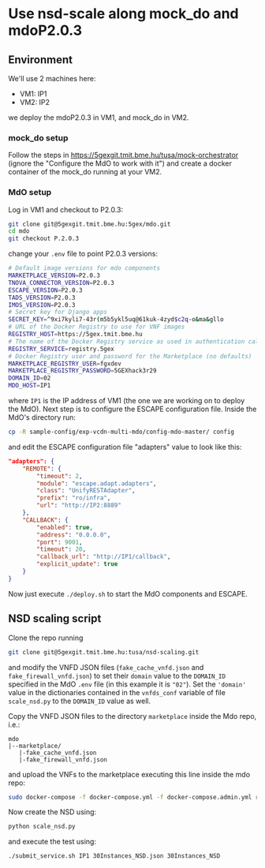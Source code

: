 # Use nsd-scale along mock_do and mdoP2.0.3
## Environment
We'll use 2 machines here:
 * VM1: IP1
 * VM2: IP2
 
we deploy the mdoP2.0.3 in VM1, and mock_do in VM2.
### mock_do setup
Follow the steps in https://5gexgit.tmit.bme.hu/tusa/mock-orchestrator (ignore the  "Configure the MdO to work with it") and create a docker container of the mock_do running at your VM2.

### MdO setup
Log in VM1 and checkout to P2.0.3:
```bash
git clone git@5gexgit.tmit.bme.hu:5gex/mdo.git
cd mdo
git checkout P.2.0.3
```
change your `.env` file to point P2.0.3 versions:
```bash
# Default image versions for mdo components
MARKETPLACE_VERSION=P2.0.3
TNOVA_CONNECTOR_VERSION=P2.0.3
ESCAPE_VERSION=P2.0.3
TADS_VERSION=P2.0.3
IMOS_VERSION=P2.0.3
# Secret key for Django apps
SECRET_KEY=^9xi7kyli7-43r(m5b5ykl5uq@61kuk-4zyd$c2q-o&ma&gllo
# URL of the Docker Registry to use for VNF images
REGISTRY_HOST=https://5gex.tmit.bme.hu
# The name of the Docker Registry service as used in authentication calls
REGISTRY_SERVICE=registry.5gex
# Docker Registry user and password for the Marketplace (no defaults)
MARKETPLACE_REGISTRY_USER=fgxdev
MARKETPLACE_REGISTRY_PASSWORD=5GEXhack3r29
DOMAIN_ID=02
MDO_HOST=IP1
```
where `IP1` is the IP address of VM1 (the one we are working on to deploy the MdO).
Next step is to configure the ESCAPE configuration file. Inside the MdO's directory run:
```bash
cp -R sample-config/exp-vcdn-multi-mdo/config-mdo-master/ config
```
and edit the ESCAPE configuration file "adapters" value to look like this:
```json
"adapters": {
    "REMOTE": {
        "timeout": 2,
        "module": "escape.adapt.adapters",
        "class": "UnifyRESTAdapter",
        "prefix": "ro/infra",
        "url": "http://IP2:8889"
    },
    "CALLBACK": {
        "enabled": true,
        "address": "0.0.0.0",
        "port": 9001,
        "timeout": 20,
        "callback_url": "http://IP1/callback",
        "explicit_update": true
    }
}
```

Now just execute `./deploy.sh` to start the MdO components and ESCAPE.

## NSD scaling script
Clone the repo running
```bash
git clone git@5gexgit.tmit.bme.hu:tusa/nsd-scaling.git
```
and modify the VNFD JSON files (`fake_cache_vnfd.json` and `fake_firewall_vnfd.json`) to set their `domain` value to the `DOMAIN_ID` specified in the MdO `.env` file (in this example it is `"02"`).
Set the `'domain'` value in the dictionaries contained in the `vnfds_conf` variable of file `scale_nsd.py` to the `DOMAIN_ID` value as well. 

Copy the VNFD JSON files to the directory `marketplace` inside the Mdo repo, i.e.:
```text
mdo
|--marketplace/
   |-fake_cache_vnfd.json
   |-fake_firewall_vnfd.json
```

and upload the VNFs to the marketplace executing this line inside the mdo repo:
```bash
sudo docker-compose -f docker-compose.yml -f docker-compose.admin.yml run --rm marketplace-cli
```

Now create the NSD using:
```bash
python scale_nsd.py
```
and execute the test using:
```bash
./submit_service.sh IP1 30Instances_NSD.json 30Instances_NSD
```







